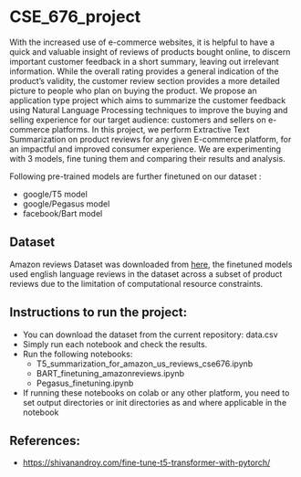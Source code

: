 # CSE_676_project
With the increased use of e-commerce websites, it is helpful to have a quick and valuable insight of reviews of products bought online, to discern important customer feedback in a short summary, leaving out irrelevant information. While the overall rating provides a general indication of the product’s validity, the customer review section provides a more detailed picture to people who plan on buying the product. We propose an application type project which aims to summarize the customer feedback using Natural Language Processing techniques to improve the buying and selling experience for our target audience: customers and sellers on e-commerce platforms. In this project, we perform Extractive Text Summarization on product reviews for any given E-commerce platform, for an impactful and improved consumer experience. We are experimenting with 3 models, fine tuning them and comparing their results and analysis.

Following pre-trained models are further finetuned on our dataset :
- google/T5 model <br/>
- google/Pegasus model <br/>
- facebook/Bart model <br/>

## Dataset
Amazon reviews Dataset was downloaded from [here](https://huggingface.co/datasets/amazon_us_reviews), the finetuned models used english language reviews in the dataset across a subset of product reviews due to the limitation of computational resource constraints.<br/>

## Instructions to run the project:
- You can download the dataset from the current repository: data.csv
- Simply run each notebook and check the results.<br/>
- Run the following notebooks:
  - T5_summarization_for_amazon_us_reviews_cse676.ipynb 
  - BART_finetuning_amazonreviews.ipynb 
  - Pegasus_finetuning.ipynb
- If running these notebooks on colab or any other platform, you need to set output directories or init directories as and where applicable in the notebook


## References:
- https://shivanandroy.com/fine-tune-t5-transformer-with-pytorch/




